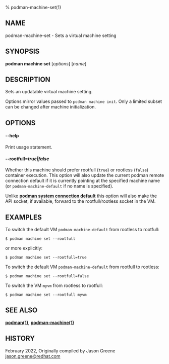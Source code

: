 % podman-machine-set(1)

## NAME
podman\-machine\-set - Sets a virtual machine setting

## SYNOPSIS
**podman machine set** [*options*] [*name*]

## DESCRIPTION

Sets an updatable virtual machine setting.

Options mirror values passed to `podman machine init`. Only a limited
subset can be changed after machine initialization.

## OPTIONS

#### **--help**

Print usage statement.

#### **--rootfull**=*true|false*

Whether this machine should prefer rootfull (`true`) or rootless (`false`)
container execution. This option will also update the current podman
remote connection default if it is currently pointing at the specified
machine name (or `podman-machine-default` if no name is specified).

Unlike [**podman system connection default**](podman-system-connection-default.1.md)
this option will also make the API socket, if available, forward to the rootfull/rootless
socket in the VM.

## EXAMPLES

To switch the default VM `podman-machine-default` from rootless to rootfull:

```
$ podman machine set --rootfull
```

or more explicitly:

```
$ podman machine set --rootfull=true
```

To switch the default VM `podman-machine-default` from rootfull to rootless:
```
$ podman machine set --rootfull=false
```

To switch the VM `myvm` from rootless to rootfull:
```
$ podman machine set --rootfull myvm
```

## SEE ALSO
**[podman(1)](podman.1.md)**, **[podman-machine(1)](podman-machine.1.md)**

## HISTORY
February 2022, Originally compiled by Jason Greene <jason.greene@redhat.com>
